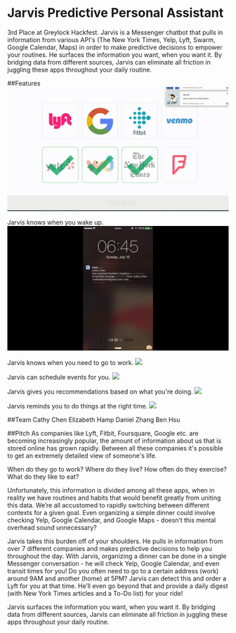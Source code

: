 Jarvis Predictive Personal Assistant
=========

3rd Place at Greylock Hackfest.
Jarvis is a Messenger chatbot that pulls in information from various API's (The New York Times, Yelp, Lyft, Swarm, Google Calendar, Maps) in order to make predictive decisions to empower your routines. He surfaces the information you want, when you want it. By bridging data from different sources, Jarvis can eliminate all friction in juggling these apps throughout your daily routine.

##Features
![](/gifs/starter.gif)

Jarvis knows when you wake up.
![](/gifs/morning_card.gif)

Jarvis knows when you need to go to work.
![](/gifs/lyft_work.gif)

Jarvis can schedule events for you.
![](/gifs/schedule_event.gif)

Jarvis gives you recommendations based on what you're doing.
![](/gifs/swarm.gif)

Jarvis reminds you to do things at the right time.
![](/gifs/lyft_home.gif)

##Team
Cathy Chen
Elizabeth Hamp
Daniel Zhang
Ben Hsu

##Pitch
As companies like Lyft, Fitbit, Foursquare, Google etc. are becoming increasingly popular, the amount of information about us that is stored online has grown rapidly. Between all these companies it's possible to get an extremely detailed view of someone's life. 

When do they go to work? Where do they live? How often do they exercise? What do they like to eat?

Unfortunately, this information is divided among all these apps, when in reality we have routines and habits that would benefit greatly from uniting this data. We’re all accustomed to rapidly switching between different contexts for a given goal. Even organizing a simple dinner could involve checking Yelp, Google Calendar, and Google Maps - doesn’t this mental overhead sound unnecessary?

Jarvis takes this burden off of your shoulders. He pulls in information from over 7 different companies  and makes predictive decisions to help you throughout the day. With Jarvis, organizing a dinner can be done in a single Messenger conversation - he will check Yelp, Google Calendar, and even transit times for you! Do you often need to go to a certain address (work) around 9AM and another (home) at 5PM? Jarvis can detect this and order a Lyft for you at that time. He’ll even go beyond that and provide a daily digest (with New York Times articles and a To-Do list) for your ride!

Jarvis surfaces the information you want, when you want it. By bridging data from different sources, Jarvis can eliminate all friction in juggling these apps throughout your daily routine.

